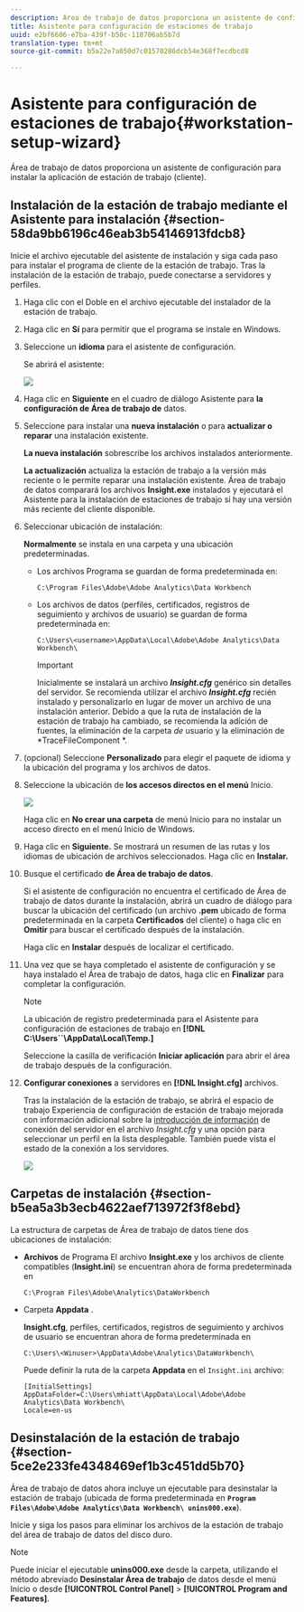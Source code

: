 ```yaml
---
description: Área de trabajo de datos proporciona un asistente de configuración para instalar la aplicación de estación de trabajo (cliente).
title: Asistente para configuración de estaciones de trabajo
uuid: e2bf6606-e7ba-439f-b50c-118706ab5b7d
translation-type: tm+mt
source-git-commit: b5a22e7a050d7c01570286dcb54e368f7ecdbcd8

---
```



# Asistente para configuración de estaciones de trabajo{#workstation-setup-wizard}

Área de trabajo de datos proporciona un asistente de configuración para instalar la aplicación de estación de trabajo (cliente).

## Instalación de la estación de trabajo mediante el Asistente para instalación {#section-58da9bb6196c46eab3b54146913fdcb8}

Inicie el archivo ejecutable del asistente de instalación y siga cada paso para instalar el programa de cliente de la estación de trabajo. Tras la instalación de la estación de trabajo, puede conectarse a servidores y perfiles.

1. Haga clic con el Doble en el archivo ejecutable del instalador de la estación de trabajo.
1. Haga clic en **Sí** para permitir que el programa se instale en Windows.
1. Seleccione un **idioma** para el asistente de configuración.

   Se abrirá el asistente:

   ![](assets/6_4_workstation_wizard.png)

1. Haga clic en **Siguiente** en el cuadro de diálogo Asistente para **la configuración de Área de trabajo de** datos.

1. Seleccione para instalar una **nueva instalación** o para **actualizar o reparar** una instalación existente.

   **La nueva instalación** sobrescribe los archivos instalados anteriormente.

   **La actualización** actualiza la estación de trabajo a la versión más reciente o le permite reparar una instalación existente. Área de trabajo de datos comparará los archivos **Insight.exe** instalados y ejecutará el Asistente para la instalación de estaciones de trabajo si hay una versión más reciente del cliente disponible.

1. Seleccionar ubicación de instalación:

   **Normalmente** se instala en una carpeta y una ubicación predeterminadas.

   * Los archivos Programa se guardan de forma predeterminada en:

      ```
      C:\Program Files\Adobe\Adobe Analytics\Data Workbench
      ```

   * Los archivos de datos (perfiles, certificados, registros de seguimiento y archivos de usuario) se guardan de forma predeterminada en:

      ```
      C:\Users\<username>\AppData\Local\Adobe\Adobe Analytics\Data Workbench\
      ```

      >[!IMPORTANT]
      >
      >Inicialmente se instalará un archivo ***Insight.cfg*** genérico sin detalles del servidor. Se recomienda utilizar el archivo ***Insight.cfg*** recién instalado y personalizarlo en lugar de mover un archivo de una instalación anterior. Debido a que la ruta de instalación de la estación de trabajo ha cambiado, se recomienda la adición de fuentes, la eliminación de la carpeta *de* usuario y la eliminación de *TraceFileComponent *.

1. (opcional) Seleccione **Personalizado** para elegir el paquete de idioma y la ubicación del programa y los archivos de datos.
1. Seleccione la ubicación de **los accesos directos en el menú** Inicio.

   ![](assets/6_4_workstation_wizard_folder.png)

   Haga clic en **No crear una carpeta** de menú Inicio para no instalar un acceso directo en el menú Inicio de Windows.

1. Haga clic en **Siguiente.** Se mostrará un resumen de las rutas y los idiomas de ubicación de archivos seleccionados. Haga clic en **Instalar.**

1. Busque el certificado **de Área de trabajo de datos**.

   Si el asistente de configuración no encuentra el certificado de Área de trabajo de datos durante la instalación, abrirá un cuadro de diálogo para buscar la ubicación del certificado (un archivo **.pem** ubicado de forma predeterminada en la carpeta **Certificados** del cliente) o haga clic en **Omitir** para buscar el certificado después de la instalación.

   Haga clic en **Instalar** después de localizar el certificado.

1. Una vez que se haya completado el asistente de configuración y se haya instalado el Área de trabajo de datos, haga clic en **Finalizar** para completar la configuración.

   >[!NOTE]
   >
   >La ubicación de registro predeterminada para el Asistente para configuración de estaciones de trabajo en **[!DNL C:\Users\`<userName>`\AppData\Local\Temp.]**

   Seleccione la casilla de verificación **Iniciar aplicación** para abrir el área de trabajo después de la configuración.

1. **Configurar conexiones** a servidores en **[!DNL Insight.cfg]** archivos.

   Tras la instalación de la estación de trabajo, se abrirá el espacio de trabajo Experiencia de configuración de estación de trabajo mejorada con información adicional sobre la [introducción de información](/help/home/c-get-started/c-insght-config-param.md) de conexión del servidor en el archivo *Insight.cfg* y una opción para seleccionar un perfil en la lista desplegable. También puede vista el estado de la conexión a los servidores.

   ![](assets/6_4_workstation_install_conf_conn.png)

## Carpetas de instalación {#section-b5ea5a3b3ecb4622aef713972f3f8ebd}

La estructura de carpetas de Área de trabajo de datos tiene dos ubicaciones de instalación:

* **Archivos** de Programa El archivo **Insight.exe** y los archivos de cliente compatibles (**Insight.ini**) se encuentran ahora de forma predeterminada en

   ```
   C:\Program Files\Adobe\Analytics\DataWorkbench
   ```

* Carpeta **Appdata** .

   **Insight.cfg**, perfiles, certificados, registros de seguimiento y archivos de usuario se encuentran ahora de forma predeterminada en

   ```
   C:\Users\<Winuser>\AppData\Adobe\Analytics\DataWorkbench\ 
   ```

   Puede definir la ruta de la carpeta **Appdata** en el `Insight.ini` archivo:

   ```
   [InitialSettings] 
   AppDataFolder=C:\Users\mhiatt\AppData\Local\Adobe\Adobe Analytics\Data Workbench\ 
   Locale=en-us
   ```

## Desinstalación de la estación de trabajo {#section-5ce2e233fe4348469ef1b3c451dd5b70}

Área de trabajo de datos ahora incluye un ejecutable para desinstalar la estación de trabajo (ubicada de forma predeterminada en **`Program Files\Adobe\Adobe Analytics\Data Workbench\ unins000.exe`**).

Inicie y siga los pasos para eliminar los archivos de la estación de trabajo del área de trabajo de datos del disco duro.

>[!NOTE]
>
>Puede iniciar el ejecutable **unins000.exe** desde la carpeta, utilizando el método abreviado **Desinstalar Área de trabajo** de datos desde el menú Inicio o desde **[!UICONTROL Control Panel]** > **[!UICONTROL Program and Features]**.

